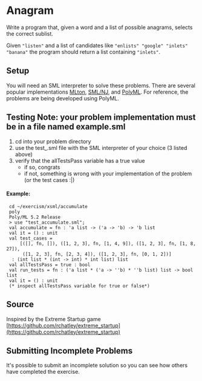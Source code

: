 # Anagram

Write a program that, given a word and a list of possible anagrams, selects the correct sublist.

Given `"listen"` and a list of candidates like `"enlists" "google"
"inlets" "banana"` the program should return a list containing
`"inlets"`.

## Setup

You will need an SML interpreter to solve these problems. There are several popular implementations
[MLton](http://mlton.org/), [SML/NJ](http://www.smlnj.org/), and [PolyML](http://www.polyml.org/). For reference, the problems are being developed using PolyML.

## Testing Note: your problem implementation must be in a file named example.sml

1. cd into your problem directory
2. use the test_<problem-name>.sml file with the SML interpreter of your choice (3 listed above)
3. verify that the allTestsPass variable has a true value
   * if so, congrats
   * if not, something is wrong with your implementation of the problem (or the test cases :|)

#### Example:

     cd ~/exercism/xsml/accumulate
     poly
     Poly/ML 5.2 Release
     > use "test_accumulate.sml";
     val accumulate = fn : 'a list -> ('a -> 'b) -> 'b list
     val it = () : unit
     val test_cases =
         [([], fn, []), ([1, 2, 3], fn, [1, 4, 9]), ([1, 2, 3], fn, [1, 8, 27]),
          ([1, 2, 3], fn, [2, 3, 4]), ([1, 2, 3], fn, [0, 1, 2])]
      : (int list * (int -> int) * int list) list
     val allTestsPass = true : bool
     val run_tests = fn : ('a list * ('a -> ''b) * ''b list) list -> bool list
     val it = () : unit
     (* inspect allTestsPass variable for true or false*)

## Source

Inspired by the Extreme Startup game [https://github.com/rchatley/extreme_startup](https://github.com/rchatley/extreme_startup)

## Submitting Incomplete Problems
It's possible to submit an incomplete solution so you can see how others have completed the exercise.

